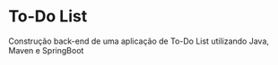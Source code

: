 # To-Do List
Construção back-end de uma aplicação de To-Do List utilizando Java, Maven e SpringBoot
